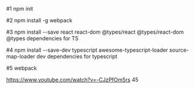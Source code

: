 #1
npm init

#2
npm install -g webpack

#3
npm install --save react react-dom @types/react @types/react-dom
@types dependencies for TS

#4
npm install --save-dev typescript awesome-typescript-loader source-map-loader
dev dependencies for typescript

#5
webpack


https://www.youtube.com/watch?v=-CJzPfOm5rs  45 